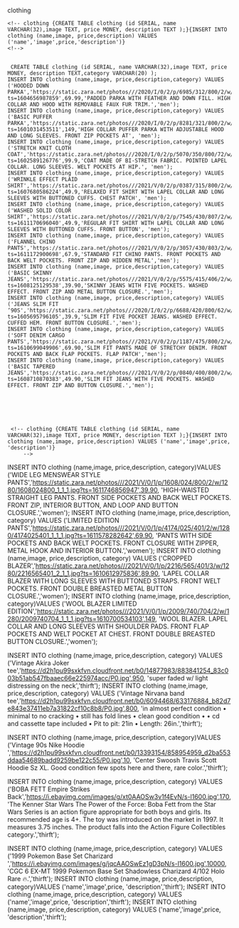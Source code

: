 clothing


    <!-- clothing {CREATE TABLE clothing (id SERIAL, name VARCHAR(32),image TEXT, price MONEY, description TEXT );}{INSERT INTO clothing (name,image, price,description) VALUES ('name','image',price,'description')}
    <!-->


     CREATE TABLE clothing (id SERIAL, name VARCHAR(32),image TEXT, price MONEY, description TEXT,category VARCHAR(20) );
    INSERT INTO clothing (name,image, price,description,category) VALUES ('HOODED DOWN PARKA','https://static.zara.net/photos///2020/I/0/2/p/6985/312/800/2/w/1280/6985312800_1_1_1.jpg?ts=1604656987859',69.99,'PADDED PARKA WITH FEATHER AND DOWN FILL. HIGH COLLAR AND HOOD WITH REMOVABLE FAUX FUR TRIM.','men');
    INSERT INTO clothing (name,image, price,description,category) VALUES ('BASIC PUFFER PARKA','https://static.zara.net/photos///2020/I/0/2/p/8281/321/800/2/w/1280/8281321800_1_1_1.jpg?ts=1601031453511',149,'HIGH COLLAR PUFFER PARKA WITH ADJUSTABLE HOOD AND LONG SLEEVES. FRONT ZIP POCKETS AT', 'men');
    INSERT INTO clothing (name,image, price,description,category) VALUES ('STRETCH KNIT CLOTH COAT','https://static.zara.net/photos///2020/I/0/2/p/5070/350/800/72/w/1280/5070350800_2_1_1.jpg?ts=1602589126776',99.9,'COAT MADE OF BI-STRETCH FABRIC. POINTED LAPEL COLLAR. LONG SLEEVES. WELT POCKETS AT HIP.', 'men');
    INSERT INTO clothing (name,image, price,description,category) VALUES ('WRINKLE EFFECT PLAID SHIRT','https://static.zara.net/photos///2021/V/0/2/p/0387/315/800/2/w/1280/0387315800_2_1_1.jpg?ts=1607680586224',49.9,'RELAXED FIT SHIRT WITH LAPEL COLLAR AND LONG SLEEVES WITH BUTTONED CUFFS. CHEST PATCH', 'men');
    INSERT INTO clothing (name,image, price,description,category) VALUES ('WASHED SOLID COLOR SHIRT','https://static.zara.net/photos///2021/V/0/2/p/7545/430/807/2/w/1280/7545430807_2_1_1.jpg?ts=1611170696040',49.9,'REGULAR FIT SHIRT WITH LAPEL COLLAR AND LONG SLEEVES WITH BUTTONED CUFFS. FRONT BUTTON', 'men');
    INSERT INTO clothing (name,image, price,description,category) VALUES ('FLANNEL CHINO PANTS','https://static.zara.net/photos///2021/V/0/2/p/3057/430/803/2/w/1280/3057430803_1_1_1.jpg?ts=1611172900698',67.9,'STANDARD FIT CHINO PANTS. FRONT POCKETS AND BACK WELT POCKETS. FRONT ZIP AND HIDDEN METAL','men');
    INSERT INTO clothing (name,image, price,description,category) VALUES ('BASIC SKINNY JEANS','https://static.zara.net/photos///2021/V/0/2/p/5575/415/406/2/w/1280/5575415406_1_1_1.jpg?ts=1608125129538',39.90,'SKINNY JEANS WITH FIVE POCKETS. WASHED EFFECT. FRONT ZIP AND METAL BUTTON CLOSURE.','men');
    INSERT INTO clothing (name,image, price,description,category) VALUES ('JEANS SLIM FIT ‘90S','https://static.zara.net/photos///2020/I/0/2/p/6688/420/800/62/w/1280/6688420800_1_1_1.jpg?ts=1605695796105',39.9,'SLIM FIT FIVE POCKET JEANS. WASHED EFFECT. CUFFED HEM. FRONT BUTTON CLOSURE.','men');
    INSERT INTO clothing (name,image, price,description,category) VALUES ('SOFT DENIM CARGO PANTS','https://static.zara.net/photos///2021/V/0/2/p/1187/475/800/2/w/1280/1187475800_1_1_1.jpg?ts=1610699049906',69.90,'SLIM FIT PANTS MADE OF STRETCHY DENIM. FRONT POCKETS AND BACK FLAP POCKETS. FLAP PATCH','men');
    INSERT INTO clothing (name,image, price,description,category) VALUES ('BASIC TAPERED JEANS','https://static.zara.net/photos///2021/V/0/2/p/0840/400/800/2/w/1280/0840400800_1_1_1.jpg?ts=1608710870383',49.90,'SLIM FIT JEANS WITH FIVE POCKETS. WASHED EFFECT. FRONT ZIP AND BUTTON CLOSURE.','men');






     <!-- clothing {CREATE TABLE clothing (id SERIAL, name VARCHAR(32),image TEXT, price MONEY, description TEXT );}{INSERT INTO clothing (name,image, price,description) VALUES ('name','image',price, 'description')}
         -->



<!-- CREATE TABLE clothing (id SERIAL, name VARCHAR(32),image TEXT, price MONEY, description TEXT,category VARCHAR(20) );
INSERT INTO clothing (name,image, price,description, category) VALUES ('WOVEN KNIT VEST','https://static.zara.net/photos///2021/V/0/1/p/9598/040/406/2/w/1280/9598040406_1_1_1.jpg?ts=1611923884740',35.90, 'VEST WITH ROUND NECKLINE.','women');
INSERT INTO clothing (name,image, price,description, category) VALUES ('THE ‘90S FULL LENGTH JEANS','https://static.zara.net/photos///2021/V/0/1/p/7513/054/400/2/w/1280/7513054400_1_1_1.jpg?ts=1611683875041',49.90, 'HIGH-WAISTED JEANS WITH FIVE POCKETS. WASHED EFFECT. FRONT RIPPED DETAIL. UNFINISHED HEM. FRONT ZIP AND METAL BUTTON CLOSURE.','women');
INSERT INTO clothing (name,image, price,description, category) VALUES ('FLARED CROP LEGGINGS','https://static.zara.net/photos///2021/V/0/1/p/1478/048/806/2/w/1280/1478048806_1_1_1.jpg?ts=1611912259851',49.90, 'Recycled polyester is made from recycled PET plastic like that from plastic bottles.','women'); -->
INSERT INTO clothing (name,image, price,description, category)VALUES ('WIDE LEG MENSWEAR STYLE PANTS','https://static.zara.net/photos///2021/V/0/1/p/1608/024/800/2/w/1280/1608024800_1_1_1.jpg?ts=1611746856947',39.90, 'HIGH-WAISTED STRAIGHT LEG PANTS. FRONT SIDE POCKETS AND BACK WELT POCKETS. FRONT ZIP, INTERIOR BUTTON, AND LOOP AND BUTTON CLOSURE.','women');
INSERT INTO clothing (name,image, price,description, category) VALUES ('LIMITED EDITION PANTS','https://static.zara.net/photos///2021/V/0/1/p/4174/025/401/2/w/1280/4174025401_1_1_1.jpg?ts=1611578282642',69.90, 'PANTS WITH SIDE POCKETS AND BACK WELT POCKETS. FRONT CLOSURE WITH ZIPPER, METAL HOOK AND INTERIOR BUTTON.','women');
INSERT INTO clothing (name,image, price,description, category) VALUES ('CROPPED BLAZER','https://static.zara.net/photos///2021/V/0/1/p/2216/565/401/3/w/1280/2216565401_2_1_1.jpg?ts=1610612975836',89.90, 'LAPEL COLLAR BLAZER WITH LONG SLEEVES WITH BUTTONED STRAPS. FRONT WELT POCKETS. FRONT DOUBLE BREASTED METAL BUTTON CLOSURE.','women');
INSERT INTO clothing (name,image, price,description, category)VALUES ('WOOL BLAZER LIMITED EDITION','https://static.zara.net/photos///2021/V/0/1/p/2009/740/704/2/w/1280/2009740704_1_1_1.jpg?ts=1610700534103',149, 'WOOL BLAZER. LAPEL COLLAR AND LONG SLEEVES WITH SHOULDER PADS. FRONT FLAP POCKETS AND WELT POCKET AT CHEST. FRONT DOUBLE BREASTED BUTTON CLOSURE.','women');



INSERT INTO clothing (name,image, price,description, category) VALUES ('Vintage Akira Joker tee','https://d2h1pu99sxkfvn.cloudfront.net/b0/14877983/883841254_83c003b51ab547fbaaec66e225974acc/P0.jpg',950, 'super faded w/ light distressing on the neck','thirft');
INSERT INTO clothing (name,image, price,description, category) VALUES ('Vintage Nirvana band
tee','https://d2h1pu99sxkfvn.cloudfront.net/b0/6094468/633176884_b82d7e843e37411eb7a31822cf10c8b8/P0.jpg',800, 'in almost perfect condition • minimal to no cracking • still has fold lines • clean good condition • • cd and cassette tape included • Pit to pit: 21in • Length: 26in.','thirft');


INSERT INTO clothing (name,image, price,description, category)VALUES ('Vintage 90s Nike Hoodie ','https://d2h1pu99sxkfvn.cloudfront.net/b0/13393154/858954959_d2ba553ddaa54689badd9259be122c55/P0.jpg',10, 'Center Swoosh Travis Scott Hoodie Sz XL. Good condition few spots here and there, rare color.','thirft');

INSERT INTO clothing (name,image, price,description, category) VALUES ('BOBA FETT Empire Strikes Back','https://i.ebayimg.com/images/g/xt0AAOSw3v1f4EvN/s-l1600.jpg',170, 'The Kenner Star Wars The Power of the Force: Boba Fett from the Star Wars Series is an action figure appropriate for both boys and girls. Its recommended age is 4+. The toy was introduced on the market in 1997. It measures 3.75 inches. The product falls into the Action Figure Collectibles category.','thirft');


INSERT INTO clothing (name,image, price,description, category) VALUES ('1999 Pokemon Base Set Charizard ','https://i.ebayimg.com/images/g/jqcAAOSwEz1gD3pN/s-l1600.jpg',10000, 'CGC 6 EX-MT 1999 Pokemon Base Set Shadowless Charizard 4/102 Holo Rare 🔥.','thirft');
INSERT INTO clothing (name,image, price,description, category)VALUES ('name','image',price, 'description','thirft');
INSERT INTO clothing (name,image, price,description, category) VALUES ('name','image',price, 'description','thirft');
INSERT INTO clothing (name,image, price,description, category) VALUES ('name','image',price, 'description','thirft');
